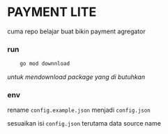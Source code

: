# PAYMENT LITE

cuma repo belajar buat bikin payment agregator

### run
```bash
    go mod downnload
```
*untuk mendownload package yang di butuhkan*

### env
rename ```config.example.json``` menjadi ```config.json```

sesuaikan isi ```config.json``` terutama data source name